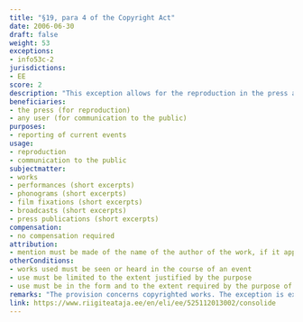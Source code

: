 ```yaml
---
title: "§19, para 4 of the Copyright Act"
date: 2006-06-30
draft: false
weight: 53
exceptions:
- info53c-2
jurisdictions:
- EE
score: 2
description: "This exception allows for the reproduction in the press and communicating to the public for the purpose of reporting of current events, of works seen or heard in the course of an event, to the extent justified by the purpose, in the form and to the extent required by the purpose of reporting current events."
beneficiaries:
- the press (for reproduction)
- any user (for communication to the public)
purposes: 
- reporting of current events
usage:
- reproduction
- communication to the public
subjectmatter:
- works 
- performances (short excerpts)
- phonograms (short excerpts)
- film fixations (short excerpts)
- broadcasts (short excerpts)
- press publications (short excerpts)
compensation:
- no compensation required
attribution: 
- mention must be made of the name of the author of the work, if it appears thereon, the name of the work and the source publication
otherConditions: 
- works used must be seen or heard in the course of an event
- use must be limited to the extent justified by the purpose 
- use must be in the form and to the extent required by the purpose of reporting current events
remarks: "The provision concerns copyrighted works. The exception is extended to related rights in § 75 (3), however with a slightly different scope - it envisages the use of short excerpts only, in connection with the reporting of current events to the extent justified by the informational purposes to be achieved and on condition that the source is indicated, if possible."
link: https://www.riigiteataja.ee/en/eli/ee/525112013002/consolide
---
```

